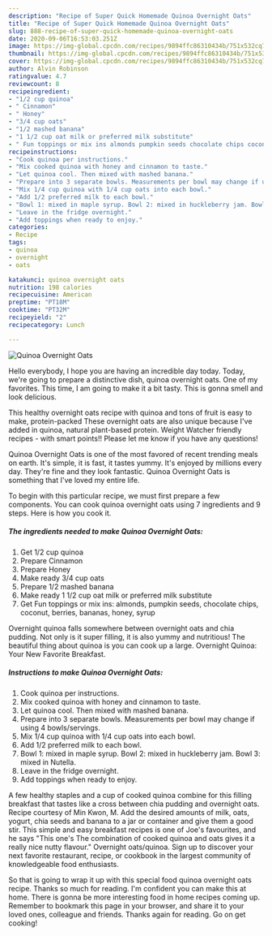 ```yaml
---
description: "Recipe of Super Quick Homemade Quinoa Overnight Oats"
title: "Recipe of Super Quick Homemade Quinoa Overnight Oats"
slug: 888-recipe-of-super-quick-homemade-quinoa-overnight-oats
date: 2020-09-06T16:53:03.251Z
image: https://img-global.cpcdn.com/recipes/9894ffc86310434b/751x532cq70/quinoa-overnight-oats-recipe-main-photo.jpg
thumbnail: https://img-global.cpcdn.com/recipes/9894ffc86310434b/751x532cq70/quinoa-overnight-oats-recipe-main-photo.jpg
cover: https://img-global.cpcdn.com/recipes/9894ffc86310434b/751x532cq70/quinoa-overnight-oats-recipe-main-photo.jpg
author: Alvin Robinson
ratingvalue: 4.7
reviewcount: 8
recipeingredient:
- "1/2 cup quinoa"
- " Cinnamon"
- " Honey"
- "3/4 cup oats"
- "1/2 mashed banana"
- "1 1/2 cup oat milk or preferred milk substitute"
- " Fun toppings or mix ins almonds pumpkin seeds chocolate chips coconut berries bananas honey syrup"
recipeinstructions:
- "Cook quinoa per instructions."
- "Mix cooked quinoa with honey and cinnamon to taste."
- "Let quinoa cool. Then mixed with mashed banana."
- "Prepare into 3 separate bowls. Measurements per bowl may change if using 4 bowls/servings."
- "Mix 1/4 cup quinoa with 1/4 cup oats into each bowl."
- "Add 1/2 preferred milk to each bowl."
- "Bowl 1: mixed in maple syrup. Bowl 2: mixed in huckleberry jam. Bowl 3: mixed in Nutella."
- "Leave in the fridge overnight."
- "Add toppings when ready to enjoy."
categories:
- Recipe
tags:
- quinoa
- overnight
- oats

katakunci: quinoa overnight oats 
nutrition: 198 calories
recipecuisine: American
preptime: "PT18M"
cooktime: "PT32M"
recipeyield: "2"
recipecategory: Lunch

---
```



![Quinoa Overnight Oats](https://img-global.cpcdn.com/recipes/9894ffc86310434b/751x532cq70/quinoa-overnight-oats-recipe-main-photo.jpg)

Hello everybody, I hope you are having an incredible day today. Today, we're going to prepare a distinctive dish, quinoa overnight oats. One of my favorites. This time, I am going to make it a bit tasty. This is gonna smell and look delicious.

This healthy overnight oats recipe with quinoa and tons of fruit is easy to make, protein-packed These overnight oats are also unique because I&#39;ve added in quinoa, natural plant-based protein. Weight Watcher friendly recipes - with smart points!! Please let me know if you have any questions!

Quinoa Overnight Oats is one of the most favored of recent trending meals on earth. It's simple, it is fast, it tastes yummy. It's enjoyed by millions every day. They're fine and they look fantastic. Quinoa Overnight Oats is something that I've loved my entire life.


To begin with this particular recipe, we must first prepare a few components. You can cook quinoa overnight oats using 7 ingredients and 9 steps. Here is how you cook it.

<!--inarticleads1-->

##### The ingredients needed to make Quinoa Overnight Oats:

1. Get 1/2 cup quinoa
1. Prepare  Cinnamon
1. Prepare  Honey
1. Make ready 3/4 cup oats
1. Prepare 1/2 mashed banana
1. Make ready 1 1/2 cup oat milk or preferred milk substitute
1. Get  Fun toppings or mix ins: almonds, pumpkin seeds, chocolate chips, coconut, berries, bananas, honey, syrup


Overnight quinoa falls somewhere between overnight oats and chia pudding. Not only is it super filling, it is also yummy and nutritious! The beautiful thing about quinoa is you can cook up a large. Overnight Quinoa: Your New Favorite Breakfast. 

<!--inarticleads2-->

##### Instructions to make Quinoa Overnight Oats:

1. Cook quinoa per instructions.
1. Mix cooked quinoa with honey and cinnamon to taste.
1. Let quinoa cool. Then mixed with mashed banana.
1. Prepare into 3 separate bowls. Measurements per bowl may change if using 4 bowls/servings.
1. Mix 1/4 cup quinoa with 1/4 cup oats into each bowl.
1. Add 1/2 preferred milk to each bowl.
1. Bowl 1: mixed in maple syrup. Bowl 2: mixed in huckleberry jam. Bowl 3: mixed in Nutella.
1. Leave in the fridge overnight.
1. Add toppings when ready to enjoy.


A few healthy staples and a cup of cooked quinoa combine for this filling breakfast that tastes like a cross between chia pudding and overnight oats. Recipe courtesy of Min Kwon, M. Add the desired amounts of milk, oats, yogurt, chia seeds and banana to a jar or container and give them a good stir. This simple and easy breakfast recipes is one of Joe&#39;s favourites, and he says &#34;This one&#39;s The combination of cooked quinoa and oats gives it a really nice nutty flavour.&#34; Overnight oats/quinoa. Sign up to discover your next favorite restaurant, recipe, or cookbook in the largest community of knowledgeable food enthusiasts. 

So that is going to wrap it up with this special food quinoa overnight oats recipe. Thanks so much for reading. I'm confident you can make this at home. There is gonna be more interesting food in home recipes coming up. Remember to bookmark this page in your browser, and share it to your loved ones, colleague and friends. Thanks again for reading. Go on get cooking!

